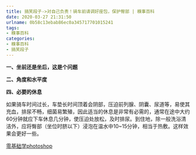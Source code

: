 ```yaml
---
title: 搞笑段子->对自己负责！骑车前请调好座包，保护臀部 | 糗事百科
date: 2020-03-27 21:31:50
urlname: 0b58c13ebab86ec0a345717701015241
tags: 
- 糗事百科
categories:
- 糗事百科
- 搞笑段子
---
```

**一、坐前还是坐后，这是个问题**

**二、角度和水平度**

**四、必要的休息**

如果骑车时间过长，车垫长时间顶着会阴部，压迫前列腺、阴囊、尿道等，易使其充血，排尿不畅，细菌易繁殖，因此适当的休息是非常有必需的，通常在途中大约60分钟就应下车休息几分钟，使压迫处放松，及时排尿。到住地，除一般洗浴清洁外，应将臀部（坐位时脐以下）浸泡在温水中10~15分钟，相当于热敷。这样效果会更好一些。

[零基础学photoshop](https://vip.open.163.com/mobile/detail/293?channel=directcard)



